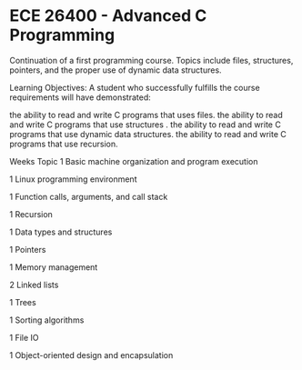ECE 26400 - Advanced C Programming
===========

Continuation of a first programming course. Topics include files, structures, pointers, and the proper use of dynamic data structures. 


Learning Objectives:
A student who successfully fulfills the course requirements will have demonstrated:

  the ability to read and write C programs that uses files.
  the ability to read and write C programs that use structures .
  the ability to read and write C programs that use dynamic data structures.
  the ability to read and write C programs that use recursion.



Weeks 	Topic
1 	Basic machine organization and program execution

1 	Linux programming environment

1 	Function calls, arguments, and call stack

1 	Recursion

1 	Data types and structures

1 	Pointers

1 	Memory management

2 	Linked lists

1 	Trees

1 	Sorting algorithms

1 	File IO

1 	Object-oriented design and encapsulation
